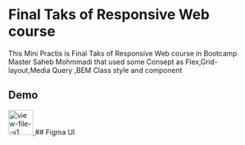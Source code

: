# Final Taks of Responsive Web course

This Mini Practis is Final Taks of Responsive Web course in Bootcamp Master Saheb Mohmmadi
that used some Consept as Flex,Grid-layout,Media Query ,BEM Class style and component

## Demo
<a href="https://dariush-bakhtvar.github.io/Final-Task-Responsive-Course">
<img width="50" height="50" src="https://img.icons8.com/bubbles/50/view-file--v1.png" alt="view-file--v1"/>
</a>
## Figma UI
